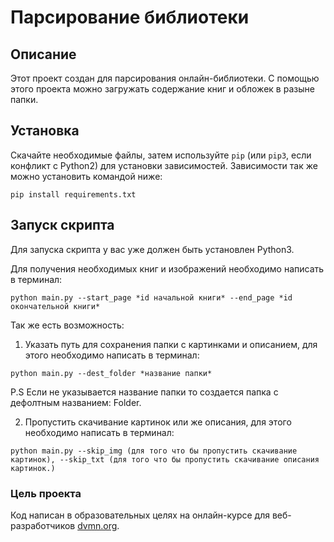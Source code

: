 # Парсирование библиотеки


## Описание
Этот проект создан для парсирования онлайн-библиотеки. С помощью этого проекта можно загружать содержание книг и обложек в разыне папки. 


## Установка

Скачайте необходимые файлы, затем используйте ```pip``` (или ```pip3```, если конфликт с Python2) для установки зависимостей. Зависимости так же можно установить командой ниже:



```
pip install requirements.txt
```
## Запуск скрипта

Для запуска скрипта у вас уже должен быть установлен Python3.

Для получения необходимых книг и изображений необходимо написать в терминал:

```
python main.py --start_page *id начальной книги* --end_page *id окончательной книги*
```
Так же есть возможность:

1. Указать путь для сохранения папки c картинками и описанием, для этого необходимо написать в терминал:

```
python main.py --dest_folder *название папки*
```

P.S Если не указывается название папки то создается папка с дефолтным названием: Folder.

2. Пропустить скачивание картинок или же описания, для этого необходимо написать в терминал:

```
python main.py --skip_img (для того что бы пропустить скачивание картинок), --skip_txt (для того что бы пропустить скачивание описания картинок.)
```

### Цель проекта

Код написан в образовательных целях на онлайн-курсе для веб-разработчиков [dvmn.org](https://dvmn.org/).